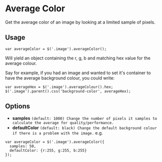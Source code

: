 # Average Color
Get the average color of an image by looking at a limited sample of pixels.

## Usage
```
var averageColor = $('.image').averageColor();
```
Will yield an object containing the r, g, b and matching hex value for the average colour.


Say for example, if you had an image and wanted to set it's container to have the average background colour, you could write:
```
var averageHex = $('.image').averageColour().hex;
$('.image').parent().css('background-color', averageHex);
```

## Options
- **samples** ```(default: 1000) Change the number of pixels it samples to calculate the average for quality/performance.```
- **defaultColor** ```(default: black) Change the default background colour if there is a problem with the image.```
e.g.
```
var averageColor = $('.image').averageColor({
  samples: 50,
  defaultColor: {r:255, g:255, b:255}
});
```
